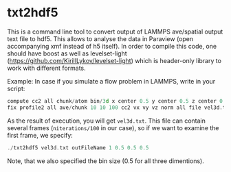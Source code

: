 txt2hdf5
=================

This is a command line tool to convert output of LAMMPS ave/spatial output text file to hdf5.
This allows to analyse the data in Paraview (open accompanying xmf instead of h5 itself).
In order to compile this code, one should have boost as well as levelset-light (https://github.com/KirillLykov/levelset-light) 
which is header-only library to work with different formats.

Example:
In case if you simulate a flow problem in LAMMPS, write in your script:

```C++
compute cc2 all chunk/atom bin/3d x center 0.5 y center 0.5 z center 0.5
fix profile2 all ave/chunk 10 10 100 cc2 vx vy vz norm all file vel3d.txt
```

As the result of execution, you will get `vel3d.txt`. This file can contain several frames (`niterations/100` in our case), so 
if we want to examine the first frame, we specify:

```C++
./txt2hdf5 vel3d.txt outFileName 1 0.5 0.5 0.5
```

Note, that we also specified the bin size (0.5 for all three dimentions).

